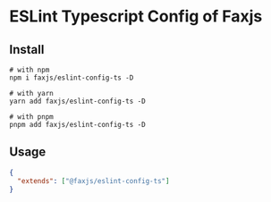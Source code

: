 # ESLint Typescript Config of Faxjs

## Install

```shell
# with npm
npm i faxjs/eslint-config-ts -D

# with yarn
yarn add faxjs/eslint-config-ts -D

# with pnpm
pnpm add faxjs/eslint-config-ts -D
```

## Usage

```json
{
  "extends": ["@faxjs/eslint-config-ts"]
}
```
